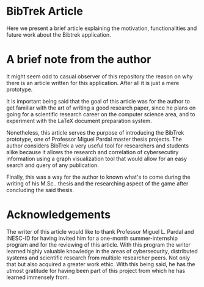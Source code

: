 # BibTrek Article

Here we present a brief article explaining the motivation, functionalities and future work about the Bibtrek application.

# A brief note from the author

It might seem odd to casual observer of this repository the reason on why there is an article written for this application. After all it is just a mere prototype.

It is important being said that the goal of this article was for the author to get familiar with the art of writing a good research paper, since he plans on going for a scientific research career on the computer science area, and to experiment with the LaTeX document preparation system.

Nonetheless, this article serves the purpose of introducing the BibTrek prototype, one of Professor Miguel Pardal master thesis projects. The author considers BibTrek a very useful tool for researchers and students alike because it allows the research and correlation of cybersecutiry information using a graph visualization tool that would allow for an easy search and query of any publication.

Finally, this was a way for the author to known what's to come during the writing of his M.Sc.. thesis and the researching aspect of the game after concluding the said thesis.

# Acknowledgements

The writer of this article would like to thank Professor Miguel L. Pardal and INESC-ID for having invited him for a one-month summer-internship program and for the reviewing of this article. With this program the writer learned highly valuable knowledge in the areas of cybersecurity, distributed systems and scientific research from multiple researcher peers. Not only that but also acquired a greater work ethic. With this being said, he has the utmost gratitude for having been part of this project from which he has learned immensely from.
